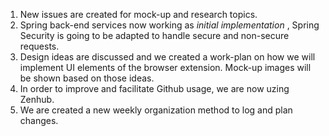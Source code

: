 1. New issues are created for mock-up and research topics.
1. Spring back-end services now working as *initial implementation* , Spring Security is going to be adapted to handle secure and non-secure requests.
1. Design ideas are discussed and we created a work-plan on how we will implement UI elements of the browser extension. Mock-up images will be shown based on those ideas.
1. In order to improve and facilitate Github usage, we are now uzing Zenhub.
1. We are created a new weekly organization method to log and plan changes.